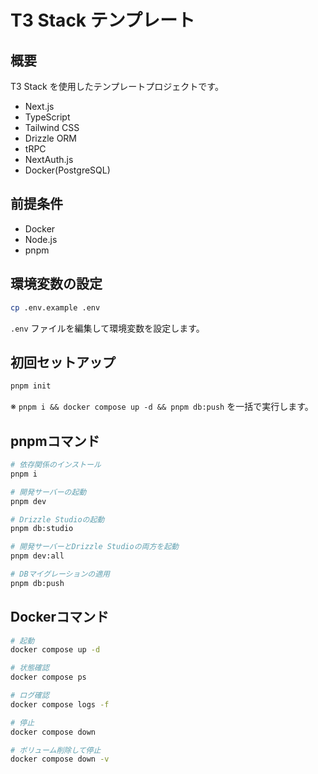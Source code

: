 # T3 Stack テンプレート

## 概要

T3 Stack を使用したテンプレートプロジェクトです。
- Next.js
- TypeScript
- Tailwind CSS
- Drizzle ORM
- tRPC
- NextAuth.js
- Docker(PostgreSQL)

## 前提条件
- Docker
- Node.js
- pnpm

## 環境変数の設定

```bash
cp .env.example .env
```

`.env` ファイルを編集して環境変数を設定します。

## 初回セットアップ

```bash
pnpm init
```

※ `pnpm i && docker compose up -d && pnpm db:push` を一括で実行します。

## pnpmコマンド

```bash
# 依存関係のインストール
pnpm i

# 開発サーバーの起動
pnpm dev

# Drizzle Studioの起動
pnpm db:studio

# 開発サーバーとDrizzle Studioの両方を起動
pnpm dev:all

# DBマイグレーションの適用
pnpm db:push
```

## Dockerコマンド

```bash
# 起動
docker compose up -d

# 状態確認
docker compose ps

# ログ確認
docker compose logs -f

# 停止
docker compose down

# ボリューム削除して停止
docker compose down -v
```

